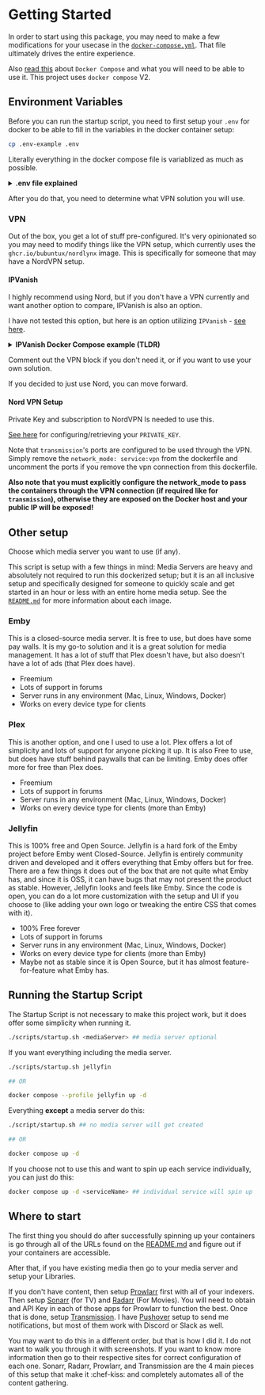 # Getting Started

In order to start using this package, you may need to make a few modifications for your usecase in the [`docker-compose.yml`](./docker-compose.yml). That file ultimately drives the entire experience.

Also [read this](https://docs.docker.com/compose/install/) about `Docker Compose` and what you will need to be able to use it. This project uses `docker compose` V2.

## Environment Variables

Before you can run the startup script, you need to first setup your `.env` for docker to be able to fill in the variables in the docker container setup:

```bash
cp .env-example .env
```

Literally everything in the docker compose file is variablized as much as possible. 
<details>
    <summary><strong>.env file explained</strong></summary>

```bash
## NORDVPN SPECIFIC VARIABLES
TOKEN=11111111111223123123123123asdba123 # This is specific to nord VPN, but the Private key is the better option. Not used in this docker-compose
PRIVATE_KEY=sdlfkabakjhslkdgjadlfkjasdfhaskdjhagsdg ##CHANGE ME - follow instructions to obtain the private key

## User Host Machine - unix machines can find this by doing `id <username>`
UID="111" ##CHANGE ME this is usually the user id on the host machine that will be running the docker compose command. But you can make this be a less privileged user and that is fine too
GID="111" ##CHANGE ME group id of the associated user(s) that may be running this. This is passed into the docker env so keep in mind that this will be the only one in there.
TIMEZONE="America/Chicago" ##CHANGE ME - Your timezone. This gets passed into basically every container.

## Samba
SMB_USER="samba" ##CHANGE ME If you are on Mac, this SMB user is what will be used to mount the network drives on your machine.
SMB_PASS="test" ##CHANGE ME If you are on Mac, this SMB password is what will be used to mount the network drives on your machine.

## unix machines can find this by doing `id <username>` for the desired user's id on that machine
SMB_UID="12312" ##CHANGE ME The user ID that has access to the smb shares
SMB_GID="123123" ##CHANGE ME the group ID that has access to the smb shares

## Network Paths
MOVIE_NETWORK_SHARE="//IP.IP.IP.IP/SHARENAME" ##CHANGE ME network share for movies content
TV_NETWORK_SHARE="//IP.IP.IP.IP/SHARENAME" ##CHANGE ME network share for tv content

## Local Paths
LOCAL_MOVIES_PATH="/Volumes/Movies" # #CHANGE ME - this is if you don't use the network shares in the dockerfile, and want to mount them on the host machine.
LOCAL_TV_PATH="/Volumes/Television" # #CHANGE ME - this is if you don't use the network shares in the dockerfile, and want to mount them on the host machine.
LOCAL_DOWNLOADS_PATH="/Volumes/Downloads" # #CHANGE ME - this is if you don't use the network shares in the dockerfile, and want to mount them on the host machine. This is for transmission specifically.

## Jellyseerr
JELLYSEER_LOG_LEVEL="info" # change this to `debug` to show more logs.
JELLYSEER_TYPE="emby" # #CHANGE ME -  emby, jellyfin, plex --- those are all options

## PLEX
PLEX_CLAIM=""
PLEX_VERSION="docker"

## Komga
KOMGA_LIBRARIES_SCAN_STARTUP="true"
KOMGA_JAVA_OPTS="-Xmx8g" ## 8 GB - this helps reduce times waiting for pages to process and reduces crashing
KOMGA_REMEMBERME_KEY="" #CHANGE ME - need to add this to be able to remember a login

## JACKETT - THIS IS PROBABLY NOT USED BUT HERE THEY ARE
JACKETT_RUN_OPTS=""
JACKETT_AUTO_UPDATE="true"

## TRANSMISSION
TRANSMISSION_USER="transmission" ### #CHANGE ME
TRANSMISSION_PASS="noissimsnart" ### #CHANGE ME
TRANSMISSION_PEERPORT=""
TRANSMISSION_HOST_WHITELIST=""

## DUPLICATI
DUPLICATI_CLI_ARGS=""

#######################################################################################################################
##################################### DANGER BELOW - THESE ARE DEFAULT VALUES FOR PORTS ###############################
#######################################################################################################################

## EXPOSED PORTS --- 
## These are defaults and can be changed, 
## but use caution and take backups because changing these 
## may lead to loss of access to a service
PORTAINER_HOST_PORT="9000"
PORTAINER_HOST_PORT_SSL="49443"
TRANSMISSION_HOST_PORT="9091"
EMBY_HOST_PORT="8096"
EMBY_HOST_PORT_SSL="8920"
JELLYFIN_HOST_PORT="8096"
JELLYFIN_HOST_PORT_SSL="8920"
PLEX_HOST_PORT="32400"
KOMGA_HOST_PORT="8341"
JELLYSEERR_HOST_PORT="5055"
SONARR_HOST_PORT="8989"
SONARR_HOST_PORT_SSL="9898"
RADARR_HOST_PORT="7878"
PROWLARR_HOST_PORT="9696"
JACKETT_HOST_PORT="9117"
DUPLICATI_HOST_PORT="8200"

```

</details>

After you do that, you need to determine what VPN solution you will use.

### VPN
Out of the box, you get a lot of stuff pre-configured. It's very opinionated so you may need to modify things like the VPN setup, which currently uses the `ghcr.io/bubuntux/nordlynx` image. This is specifically for someone that may have a NordVPN setup. 


#### IPVanish
I highly recommend using Nord, but if you don't have a VPN currently and want another option to compare, IPVanish is also an option.

I have not tested this option, but here is an option utilizing `IPVanish` - [see here](https://hub.docker.com/r/brettmcgin/ipvanish).

<details>
    <summary><strong>IPVanish Docker Compose example (TLDR)</strong></summary>

```yaml
version: "3"
services:
  ipvanish:
    cap_add:
      - NET_ADMIN
      - NET_RAW
      - SYS_MODULE
    container_name: ipvanish
    devices:
      - /dev/net/tun
    environment:
      PASSWORD: YOUR_PASSWORD
      REGION: YOUR_REGION
      USERNAME: YOUR_USERNAME
      image: brettmcgin/private_internet_access
    ports:
      - <portsNeededByOtherService>
  busybox: # example service in the VPN network
    container_name: busybox
    image: busybox
    network_mode: service:ipvanish
    command: ifconfig | grep inet
```

</details>

Comment out the VPN block if you don't need it, or if you want to use your own solution.

If you decided to just use Nord, you can move forward.

#### Nord VPN Setup
Private Key and subscription to NordVPN Is needed to use this.

[See here](https://github.com/bubuntux/nordlynx#how-to-get-your-private_key) for configuring/retrieving your `PRIVATE_KEY`.

Note that `transmission`'s ports are configured to be used through the VPN. Simply remove the `network_mode: service:vpn` from the dockerfile and uncomment the ports if you remove the vpn connection from this dockerfile.

**Also note that you must explicitly configure the network_mode to pass the containers through the VPN connection (if required like for `transmission`), otherwise they are exposed on the Docker host and your public IP will be exposed!**

## Other setup

Choose which media server you want to use (if any).

This script is setup with a few things in mind: Media Servers are heavy and absolutely not required to run this dockerized setup; but it is an all inclusive setup and specifically designed for someone to quickly scale and get started in an hour or less with an entire home media setup. See the [`README.md`](./README.md) for more information about each image.

### Emby
This is a closed-source media server. It is free to use, but does have some pay walls. It is my go-to solution and it is a great solution for media management. It has a lot of stuff that Plex doesn't have, but also doesn't have a lot of ads (that Plex does have).
- Freemium
- Lots of support in forums
- Server runs in any environment (Mac, Linux, Windows, Docker)
- Works on every device type for clients

### Plex
This is another option, and one I used to use a lot. Plex offers a lot of simplicity and lots of support for anyone picking it up. It is also Free to use, but does have stuff behind paywalls that can be limiting. Emby does offer more for free than Plex does.
- Freemium
- Lots of support in forums
- Server runs in any environment (Mac, Linux, Windows, Docker)
- Works on every device type for clients (more than Emby)

### Jellyfin
This is 100% free and Open Source. Jellyfin is a hard fork of the Emby project before Emby went Closed-Source. Jellyfin is entirely community driven and developed and it offers everything that Emby offers but for free. There are a few things it does out of the box that are not quite what Emby has, and since it is OSS, it can have bugs that may not present the product as stable. However, Jellyfin looks and feels like Emby. Since the code is open, you can do a lot more customization with the setup and UI if you choose to (like adding your own logo or tweaking the entire CSS that comes with it).
- 100% Free forever
- Lots of support in forums
- Server runs in any environment (Mac, Linux, Windows, Docker)
- Works on every device type for clients (more than Emby)
- Maybe not as stable since it is Open Source, but it has almost feature-for-feature what Emby has.

## Running the Startup Script
The Startup Script is not necessary to make this project work, but it does offer some simplicity when running it. 

```bash
./scripts/startup.sh <mediaServer> ## media server optional
```

If you want everything including the media server.
```bash
./scripts/startup.sh jellyfin

## OR

docker compose --profile jellyfin up -d
```

Everything **except** a media server do this:
```bash
./script/startup.sh ## no media server will get created

## OR

docker compose up -d
```

If you choose not to use this and want to spin up each service individually, you can just do this:

```bash
docker compose up -d <serviceName> ## individual service will spin up
```

## Where to start
The first thing you should do after successfully spinning up your containers is go through all of the URLs found on the [README.md](./README.md) and figure out if your containers are accessible. 

After that, if you have existing media then go to your media server and setup your Libraries.

If you don't have content, then setup [Prowlarr](./README.md#prowlarr) first with all of your indexers. Then setup [Sonarr](./README.md#sonarr) (for TV) and [Radarr](./README.md#radarr) (For Movies). You will need to obtain and API Key in each of those apps for Prowlarr to function the best. Once that is done, setup [Transmission](./README.md#transmission). I have [Pushover](https://pushover.net/) setup to send me notifications, but most of them work with Discord or Slack as well. 

You may want to do this in a different order, but that is how I did it. I do not want to walk you through it with screenshots. If you want to know more information then go to their respective sites for correct configuration of each one. Sonarr, Radarr, Prowlarr, and Transmission are the 4 main pieces of this setup that make it :chef-kiss: and completely automates all of the content gathering.